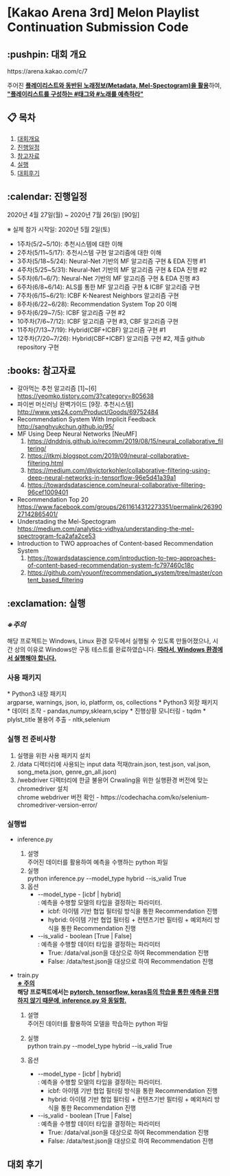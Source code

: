 # [Kakao Arena 3rd] Melon Playlist Continuation Submission Code

<h2 id="context"> :pushpin: 대회 개요 </h2>
https://arena.kakao.com/c/7

주어진 <U>**플레이리스트와 동반된 노래정보(Metadata, Mel-Spectogram)을 활용**</U>하여,<br/>
<U>**"플레이리스트를 구성하는 #태그와 #노래를 예측하라"**</U>

## :clipboard: 목차
<ol>
<li><a href="#context">대회개요</a></li>
<li><a href="#schedule">진행일정</a></li>
<li><a href="#reference">참고자료</a></li>
<li><a href="#execution">실행</a></li>
<li><a href="#review">대회후기</a></li>
</ol>


<h2 id="schedule"> :calendar: 진행일정</h2>
2020년 4월 27일(월) ~ 2020년 7월 26(일) [90일]
 
※ 실제 참가 시작일: 2020년 5월 2일(토)

* 1주차(5/2~5/10): 추천시스템에 대한 이해
* 2주차(5/11~5/17): 추천시스템 구현 알고리즘에 대한 이해
* 3주차(5/18~5/24): Neural-Net 기반의 MF 알고리즘 구현 & EDA 진행 #1
* 4주차(5/25~5/31): Neural-Net 기반의 MF 알고리즘 구현 & EDA 진행 #2
* 5주차(6/1~6/7): Neural-Net 기반의 MF 알고리즘 구현 & EDA 진행 #3
* 6주차(6/8~6/14): ALS를 통한 MF 알고리즘 구현 & ICBF 알고리즘 구현 
* 7주차(6/15~6/21): ICBF K-Nearest Neighbors 알고리즘 구현
* 8주차(6/22~6/28): Recommendation System Top 20 이해
* 9주차(6/29~7/5): ICBF 알고리즘 구현 #2
* 10주차(7/6~7/12): ICBF 알고리즘 구현 #3, CBF 알고리즘 구현
* 11주차(7/13~7/19): Hybrid(CBF+ICBF) 알고리즘 구현 #1
* 12주차(7/20~7/26): Hybrid(CBF+ICBF) 알고리즘 구현 #2, 제출 github repository 구현

<h2 id="reference"> :books: 참고자료 </h2>

* 갈아먹는 추천 알고리즘 [1]~[6] <br/>
   https://yeomko.tistory.com/3?category=805638
* 파이썬 머신러닝 완벽가이드 [9장. 추천시스템] <br/>
   http://www.yes24.com/Product/Goods/69752484
* Recommendation System With Implicit Feedback <br/>
   http://sanghyukchun.github.io/95/
* MF Using Deep Neural Networks [NeuMF] <br/>
   1. https://dnddnjs.github.io/recomm/2019/08/15/neural_collaborative_filtering/
   2. https://itkmj.blogspot.com/2019/09/neural-collaborative-filtering.html
   3. https://medium.com/@victorkohler/collaborative-filtering-using-deep-neural-networks-in-tensorflow-96e5d41a39a1
   4. https://towardsdatascience.com/neural-collaborative-filtering-96cef1009401
* Recommendation Top 20 <br/>
    https://www.facebook.com/groups/2611614312273351/permalink/2639027142865401/
* Understading the Mel-Spectogram <br/> 
    https://medium.com/analytics-vidhya/understanding-the-mel-spectrogram-fca2afa2ce53
* Introduction to TWO approaches of Content-based Recommendation System <br/>
    1. https://towardsdatascience.com/introduction-to-two-approaches-of-content-based-recommendation-system-fc797460c18c
    2. https://github.com/youonf/recommendation_system/tree/master/content_based_filtering

<h2 id="execution"> :exclamation: 실행 </h2>

<h3><b><i>※주의</i></b></h3>
해당 프로젝트는 Windows, Linux 환경 모두에서 실행될 수 있도록 만들어졌으나, 시간 상의 이유로 Windows만 구동 테스트를 완료하였습니다.
<u><b>따라서, Windows 환경에서 실행해야 합니다.</b></u>

<h3>사용 패키지</h3>
* Python3 내장 패키지<br/>
argparse, warnings, json, io, platform, os, collections
* Python3 외장 패키지<br/>
    * 데이터 조작 - pandas,numpy,sklearn,scipy 
    * 진행상황 모니터링 - tqdm
    * plylst_title 불용어 추출 - nltk,selenium


<h3>실행 전 준비사항</h3>
<ol>
<li>실행을 위한 사용 패키지 설치</li>
<li>/data 디렉터리에 사용되는 input data 적재(train.json, test.json, val.json, song_meta.json, genre_gn_all.json)</li>
<li>/webdriver 디렉터리에 한글 불용어 Crwaling을 위한 실행환경 버전에 맞는 chromedriver 설치 <br/> chrome webdriver 버전 확인 - https://codechacha.com/ko/selenium-chromedriver-version-error/</li>
</ol>

<h3>실행법</h3>

* inference.py <br/>
    1. 설명 <br/>
    주어진 데이터를 활용하여 예측을 수행하는 python 파일
    2. 실행 <br/>
    python inference.py --model_type hybrid --is_valid True
    3. 옵션
        * --model_type - [icbf | hybrid] <br/>
        : 예측을 수행할 모델의 타입을 결정하는 파라미터. <br/>
            * icbf: 아이템 기반 협업 필터링 방식을 통한 Recommendation 진행
            * hybrid: 아이템 기반 협업 필터링 + 컨텐츠기반 필터링 + 예외처리 방식을 통한 Recommendation 진행
        * --is_valid - boolean [True | False] <br/>
        : 예측을 수행할 데이터 타입을 결정하는 파라미터 <br/>
            * True: /data/val.json을 대상으로 하여 Recommendation 진행
            * False: /data/test.json을 대상으로 하여 Recommendation 진행

* train.py <br/>
  <U>**※ 주의**</U> <br/>
  **해당 프로젝트에서는 <U>pytorch, tensorflow, keras등의 학습을 통한 예측을 진행하지 않기 때문에, inference.py 와 동일함.</U>**
   
    1. 설명 <br/>
    주어진 데이터를 활용하여 모델을 학습하는 python 파일 <br/>
    
    2. 실행 <br/>
    python train.py --model_type hybrid --is_valid True
    3. 옵션
        * --model_type - [icbf | hybrid] <br/>
        : 예측을 수행할 모델의 타입을 결정하는 파라미터. <br/>
            * icbf: 아이템 기반 협업 필터링 방식을 통한 Recommendation 진행
            * hybrid: 아이템 기반 협업 필터링 + 컨텐츠기반 필터링 + 예외처리 방식을 통한 Recommendation 진행
        * --is_valid - boolean [True | False] <br/>
        : 예측을 수행할 데이터 타입을 결정하는 파라미터 <br/>
            * True: /data/val.json을 대상으로 하여 Recommendation 진행
            * False: /data/test.json을 대상으로 하여 Recommendation 진행
            
<h2 id="review">대회 후기</h2>

